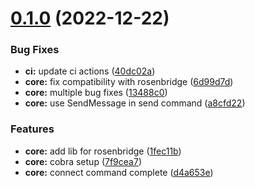 # [0.1.0](https://github.com/shivanshkc/rosenbridge-cli/compare/v0.0.0...v0.1.0) (2022-12-22)


### Bug Fixes

* **ci:** update ci actions ([40dc02a](https://github.com/shivanshkc/rosenbridge-cli/commit/40dc02a51913dca9818d86122c89322365bdbb7f))
* **core:** fix compatibility with rosenbridge ([6d99d7d](https://github.com/shivanshkc/rosenbridge-cli/commit/6d99d7db329ad9f270e6080072d6f57c548ca625))
* **core:** multiple bug fixes ([13488c0](https://github.com/shivanshkc/rosenbridge-cli/commit/13488c086f8c2445f4c7eb1dbe066dfb9f04e05e))
* **core:** use SendMessage in send command ([a8cfd22](https://github.com/shivanshkc/rosenbridge-cli/commit/a8cfd22496ab9472a766063effb073d1c680f116))


### Features

* **core:** add lib for rosenbridge ([1fec11b](https://github.com/shivanshkc/rosenbridge-cli/commit/1fec11b3980c7aaef6a8bd0d5efddbe40a8989af))
* **core:** cobra setup ([7f9cea7](https://github.com/shivanshkc/rosenbridge-cli/commit/7f9cea7e1cf0faf942fb5db8b6be0eba09d7d75d))
* **core:** connect command complete ([d4a653e](https://github.com/shivanshkc/rosenbridge-cli/commit/d4a653efa28f4a83e43c951ee27ddee05231902b))
